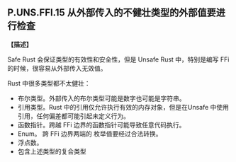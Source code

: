 ## P.UNS.FFI.15 从外部传入的不健壮类型的外部值要进行检查

**【描述】**

Safe Rust 会保证类型的有效性和安全性，但是 Unsafe Rust 中，特别是编写 FFi 的时候，很容易从外部传入无效值。

Rust 中很多类型都不太健壮：

- 布尔类型。外部传入的布尔类型可能是数字也可能是字符串。
- 引用类型。Rust 中的引用仅允许执行有效的内存对象，但是在Unsafe 中使用引用，任何偏差都可能引起未定义行为。
- 函数指针。跨越 FFi 边界的函数指针可能导致任意代码执行。
- Enum。 跨 FFi 边界两端的 枚举值要经过合法转换。
- 浮点数。
- 包含上述类型的复合类型
